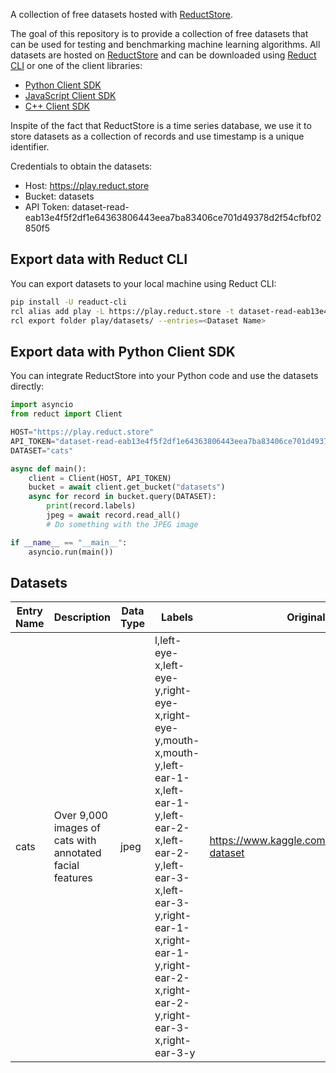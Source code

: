 A collection of free datasets hosted with [ReductStore](https://reduct.store/).

The goal of this repository is to provide a collection of free datasets that can be used for testing and benchmarking machine learning algorithms.
All datasets are hosted on [ReductStore](https://play.reduct.store/) and can be downloaded using [Reduct CLI](https://https://github.com/reductstore/reduct-cli) or
one of the client libraries:

* [Python Client SDK](https://github.com/reductstore/reduct-py)
* [JavaScript Client SDK](https://github.com/reductstore/reduct-js)
* [C++ Client SDK](https://github.com/reductstore/reduct-cpp)

Inspite of the fact that ReductStore is a time series database, we use it to store datasets as a collection of records and
use timestamp is a unique identifier.

Credentials to obtain the datasets:

- Host: https://play.reduct.store
- Bucket: datasets
- API Token: dataset-read-eab13e4f5f2df1e64363806443eea7ba83406ce701d49378d2f54cfbf02850f5


## Export data with Reduct CLI

You can export datasets to your local machine using Reduct CLI:

```bash
pip install -U readuct-cli
rcl alias add play -L https://play.reduct.store -t dataset-read-eab13e4f5f2df1e64363806443eea7ba83406ce701d49378d2f54cfbf02850f5
rcl export folder play/datasets/ --entries=<Dataset Name>
```

## Export data with Python Client SDK

You can integrate ReductStore into your Python code and use the datasets directly:

```python
import asyncio
from reduct import Client

HOST="https://play.reduct.store"
API_TOKEN="dataset-read-eab13e4f5f2df1e64363806443eea7ba83406ce701d49378d2f54cfbf02850f5"
DATASET="cats"

async def main():
    client = Client(HOST, API_TOKEN)
    bucket = await client.get_bucket("datasets")
    async for record in bucket.query(DATASET):
        print(record.labels)
        jpeg = await record.read_all()
        # Do something with the JPEG image

if __name__ == "__main__":
    asyncio.run(main())
```


## Datasets

| Entry Name | Description                                              | Data Type | Labels                                                                                                                                                                                                                            | Original Source                                      | Export Script                       |
|------------|----------------------------------------------------------|-----------|-----------------------------------------------------------------------------------------------------------------------------------------------------------------------------------------------------------------------------------|------------------------------------------------------|-------------------------------------|
| cats       | Over 9,000 images of cats with annotated facial features | jpeg      | l,left-eye-x,left-eye-y,right-eye-x,right-eye-y,mouth-x,mouth-y,left-ear-1-x,left-ear-1-y,left-ear-2-x,left-ear-2-y,left-ear-3-x,left-ear-3-y,right-ear-1-x,right-ear-1-y,right-ear-2-x,right-ear-2-y,right-ear-3-x,right-ear-3-y | https://www.kaggle.com/datasets/crawford/cat-dataset | [export.py](.export/cats/export.py) |
